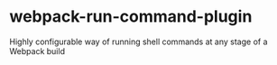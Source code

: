 # webpack-run-command-plugin
Highly configurable way of running shell commands at any stage of a Webpack build
